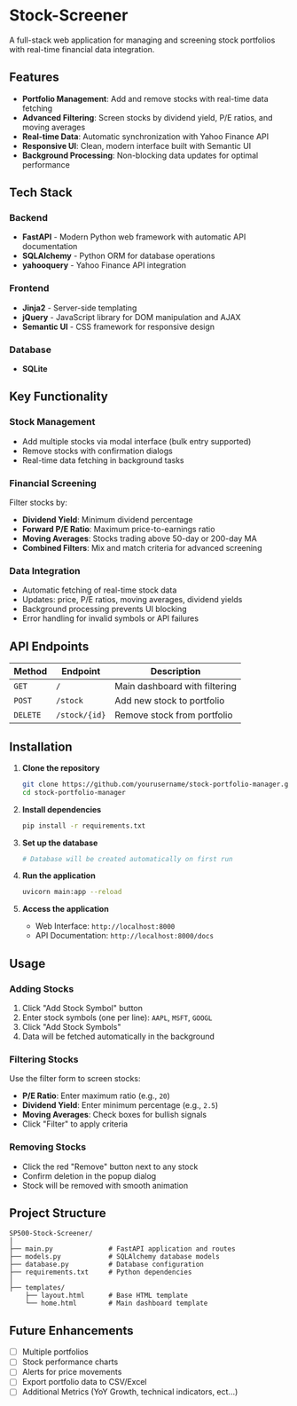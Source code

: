 # Stock-Screener

A full-stack web application for managing and screening stock portfolios with real-time financial data integration.

## Features

- **Portfolio Management**: Add and remove stocks with real-time data fetching
- **Advanced Filtering**: Screen stocks by dividend yield, P/E ratios, and moving averages
- **Real-time Data**: Automatic synchronization with Yahoo Finance API
- **Responsive UI**: Clean, modern interface built with Semantic UI
- **Background Processing**: Non-blocking data updates for optimal performance

## Tech Stack

### Backend
- **FastAPI** - Modern Python web framework with automatic API documentation
- **SQLAlchemy** - Python ORM for database operations
- **yahooquery** - Yahoo Finance API integration 

### Frontend
- **Jinja2** - Server-side templating
- **jQuery** - JavaScript library for DOM manipulation and AJAX
- **Semantic UI** - CSS framework for responsive design

### Database
- **SQLite** 

## Key Functionality

### Stock Management
- Add multiple stocks via modal interface (bulk entry supported)
- Remove stocks with confirmation dialogs
- Real-time data fetching in background tasks

### Financial Screening
Filter stocks by:
- **Dividend Yield**: Minimum dividend percentage
- **Forward P/E Ratio**: Maximum price-to-earnings ratio
- **Moving Averages**: Stocks trading above 50-day or 200-day MA
- **Combined Filters**: Mix and match criteria for advanced screening

### Data Integration
- Automatic fetching of real-time stock data
- Updates: price, P/E ratios, moving averages, dividend yields
- Background processing prevents UI blocking
- Error handling for invalid symbols or API failures

## API Endpoints

| Method | Endpoint | Description |
|--------|----------|-------------|
| `GET` | `/` | Main dashboard with filtering |
| `POST` | `/stock` | Add new stock to portfolio |
| `DELETE` | `/stock/{id}` | Remove stock from portfolio |

## Installation

1. **Clone the repository**
   ```bash
   git clone https://github.com/yourusername/stock-portfolio-manager.git
   cd stock-portfolio-manager
   ```

2. **Install dependencies**
   ```bash
   pip install -r requirements.txt
   ```

3. **Set up the database**
   ```bash
   # Database will be created automatically on first run
   ```

4. **Run the application**
   ```bash
   uvicorn main:app --reload
   ```

5. **Access the application**
   - Web Interface: `http://localhost:8000`
   - API Documentation: `http://localhost:8000/docs`

## Usage

### Adding Stocks
1. Click "Add Stock Symbol" button
2. Enter stock symbols (one per line): `AAPL`, `MSFT`, `GOOGL`
3. Click "Add Stock Symbols"
4. Data will be fetched automatically in the background

### Filtering Stocks
Use the filter form to screen stocks:
- **P/E Ratio**: Enter maximum ratio (e.g., `20`)
- **Dividend Yield**: Enter minimum percentage (e.g., `2.5`)
- **Moving Averages**: Check boxes for bullish signals
- Click "Filter" to apply criteria

### Removing Stocks
- Click the red "Remove" button next to any stock
- Confirm deletion in the popup dialog
- Stock will be removed with smooth animation

## Project Structure

```
SP500-Stock-Screener/
│
├── main.py              # FastAPI application and routes
├── models.py            # SQLAlchemy database models
├── database.py          # Database configuration
├── requirements.txt     # Python dependencies
│
├── templates/
    ├── layout.html      # Base HTML template
    └── home.html        # Main dashboard template
```

## Future Enhancements

- [ ] Multiple portfolios
- [ ] Stock performance charts
- [ ] Alerts for price movements
- [ ] Export portfolio data to CSV/Excel
- [ ] Additional Metrics (YoY Growth, technical indicators, ect...)
